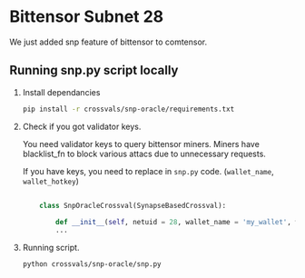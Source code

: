 # Bittensor Subnet 28 
We just added snp feature of bittensor to comtensor.

## Running snp.py script locally

1. Install dependancies

    ```bash
    pip install -r crossvals/snp-oracle/requirements.txt
    ```

2. Check if you got validator keys.

    You need validator keys to query bittensor miners. Miners have blacklist_fn to block various attacs due to unnecessary requests.

    If you have keys, you need to replace in `snp.py` code. (`wallet_name`, `wallet_hotkey`)

    ```python
    
        class SnpOracleCrossval(SynapseBasedCrossval):

            def __init__(self, netuid = 28, wallet_name = 'my_wallet', wallet_hotkey = 'my_first_hotkey', network = "finney", topk = 1):
            ...
    ```

3. Running script.
    ```bash
    python crossvals/snp-oracle/snp.py
    ```
